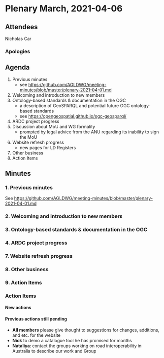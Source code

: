 # Plenary March, 2021-04-06

## Attendees
Nicholas Car


### Apologies


## Agenda
1. Previous minutes
    * see <https://github.com/AGLDWG/meeting-minutes/blob/master/plenary-2021-04-01.md>
2. Welcoming and introduction to new members
3. Ontology-based standards & documentation in the OGC
    * a description of GeoSPARQL and potential future OGC ontology-based standards
    * see <https://opengeospatial.github.io/ogc-geosparql/>
5. ARDC project progress
6. Discussion about MoU and WG formality
    * prompted by legal advice from the ANU regarding its inability to sign the MoU
7. Website refresh progress
    * new pages for LD Registers
8. Other business
9. Action Items

## Minutes

### 1. Previous minutes
See <https://github.com/AGLDWG/meeting-minutes/blob/master/plenary-2021-04-01.md>


### 2. Welcoming and introduction to new members


### 3. Ontology-based standards & documentation in the OGC


### 4. ARDC project progress


### 7. Website refresh progress


### 8. Other business

### 9. Action Items

### Action Items
#### New actions


#### Previous actions still pending
* **All members** please give thought to suggestions for changes, additions, and etc. for the website
* **Nick** to demo a catalogue tool he has promised for months
* **Nataliya**: contact the groups working on road interoperability in Australia to describe our work and Group
